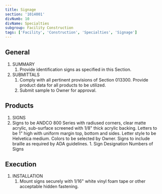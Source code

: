 ```yaml
---
title: Signage
section: '1014001'
divNumb: 10
divName: Specialties
subgroup: Facility Construction
tags: ['Facility', 'Construction', 'Specialties', 'Signage']
---
```



## General

1. SUMMARY
   1. Provide identification signs as specified in this Section.
1. SUBMITTALS
   1. Comply with all pertinent provisions of Section 013300. Provide product data for all products to be utilized.
   1. Submit sample to Owner for approval.

## Products

   1. SIGNS
   1. Signs to be ANDCO 800 Series with radiused corners, clear matte acrylic, sub-surface screened with 1/8" thick acrylic backing. Letters to be 1" high with uniform margin top, bottom and sides. Letter style to be Helvetica medium. Colors to be selected by Owner. Signs to include braille as required by ADA guidelines.
    1. Sign Designation Numbers of Signs 

## Execution

1. INSTALLATION
   1. Mount signs securely with 1/16" white vinyl foam tape or other acceptable hidden fastening.

